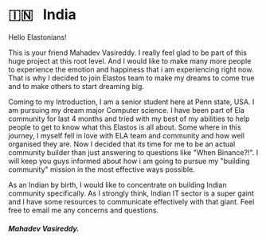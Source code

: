 # 🇮🇳 &nbsp; India

Hello Elastonians!

This is your friend Mahadev Vasireddy. I really feel glad to be part of this huge project at this root level. And I would like to make many more people to experience the emotion and happiness that i am experiencing right now.
That is why I decided to join Elastos team to make my dreams to come true and to make others to start dreaming big.
 
Coming to my Introduction, I am a senior student here at Penn state, USA. I am pursuing my dream major Computer science.
I have been part of Ela community for last 4 months and tried with my best of my abilities to help people to get to know what this Elastos is all about. Some where in this journey, I myself fell in love with ELA team and community and how well organised they are. Now I decided that its time for me to be an actual community builder than just answering to questions like "When Binance?!". I will keep you guys informed about how i am going to pursue my "building community" mission in the most effective ways possible.

As an Indian by birth, I would like to concentrate on building Indian community specifically. As I strongly think, Indian IT sector is a super gaint and I have some resources to communicate effectively with that giant. Feel free to email me any concerns and questions.

##### Mahadev Vasireddy.